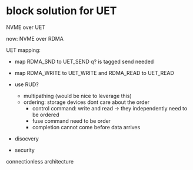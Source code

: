 # block solution for UET

NVME over UET

now:
NVME over RDMA

UET mapping:
- map RDMA_SND to UET_SEND
    q? is tagged send needed

- map RDMA_WRITE to UET_WRITE and RDMA_READ to UET_READ

- use RUD?
    - multipathing (would be nice to leverage this)
    - ordering: storage devices dont care about the order
        - control command: write and read -> they independently need to be ordered
        - fuse command need to be order
        - completion cannot come before data arrives

- disocvery

- security


connectionless architecture
